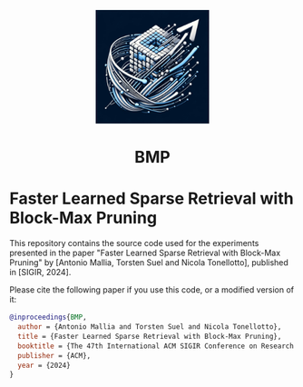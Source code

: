 <p align="center">
    <img width="200px" src="img/logo.jpg" />
    <h1 align="center">BMP</h1>
</p>


# Faster Learned Sparse Retrieval with Block-Max Pruning

This repository contains the source code used for the experiments presented in the paper "Faster Learned Sparse Retrieval with Block-Max Pruning" by [Antonio Mallia, Torsten Suel and Nicola Tonellotto], published in [SIGIR, 2024]. 



Please cite the following paper if you use this code, or a modified version of it:

```bibtex
@inproceedings{BMP,
  author = {Antonio Mallia and Torsten Suel and Nicola Tonellotto},
  title = {Faster Learned Sparse Retrieval with Block-Max Pruning},
  booktitle = {The 47th International ACM SIGIR Conference on Research and Development in Information Retrieval ({SIGIR})},
  publisher = {ACM},
  year = {2024}
}
```
